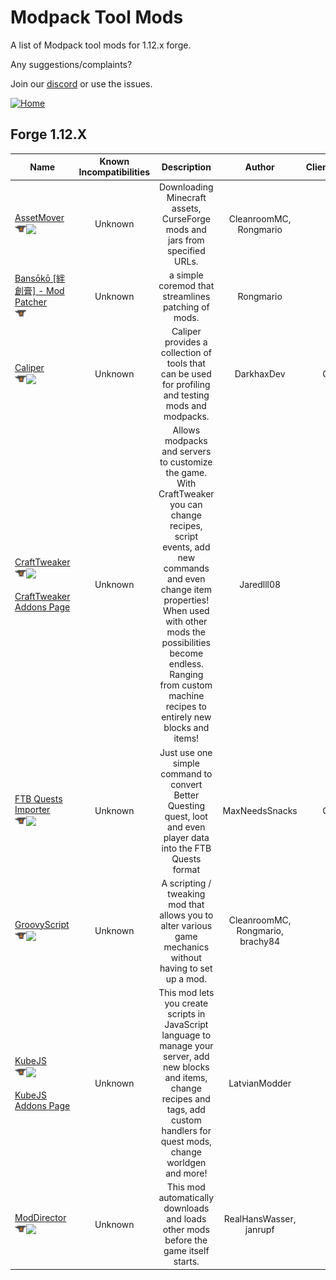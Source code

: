 # Modpack Tool Mods

A list of Modpack tool mods for 1.12.x forge.

Any suggestions/complaints?

Join our [discord](https://discord.gg/8nzHYhVUQS) or use the issues.

[![Home](https://i.imgur.com/zGuelkW.png)](/README.md)

## Forge 1.12.X

| Name | Known Incompatibilities | Description | Author | Client/Server | Wiki | [Label](/README.md#labels) | License |
| --- | :---: | :---: | :---: | :---: | :---: | :---: | :---: |
| [AssetMover](https://www.curseforge.com/minecraft/mc-mods/assetmover)<br>[<img src=/images/curseforge.png height=18>](https://www.curseforge.com/minecraft/mc-mods/assetmover)[<img src=/images/github.ico height=18>](https://github.com/CleanroomMC/AssetMover) | Unknown | Downloading Minecraft assets, CurseForge mods and jars from specified URLs. | CleanroomMC, Rongmario | Both | none | none | [LGPL-3.0](/license/Licenses.md#lgpl-30)
| [Bansōkō [絆創膏] - Mod Patcher](https://www.curseforge.com/minecraft/mc-mods/bansoko)<br>[<img src=/images/curseforge.png height=18>](https://www.curseforge.com/minecraft/mc-mods/bansoko) | Unknown | a simple coremod that streamlines patching of mods. | Rongmario | Both | [Kinda](https://www.curseforge.com/minecraft/mc-mods/bansoko) | none | [All Rights Reserved](/license/Licenses.md#all-rights-reserved)
| [Caliper](https://www.curseforge.com/minecraft/mc-mods/caliper)<br>[<img src=/images/curseforge.png height=18>](https://www.curseforge.com/minecraft/mc-mods/caliper)[<img src=/images/github.ico height=18>](https://github.com/Darkhax-Minecraft/Caliper) | Unknown | Caliper provides a collection of tools that can be used for profiling and testing mods and modpacks. | DarkhaxDev | Client | none | none | [LGPL-2.1](/license/Licenses.md#lgpl-21)
| [CraftTweaker](https://www.curseforge.com/minecraft/mc-mods/crafttweaker)<br>[<img src=/images/curseforge.png height=18>](https://www.curseforge.com/minecraft/mc-mods/crafttweaker)[<img src=/images/github.ico height=18>](https://github.com/CraftTweaker/CraftTweaker)<br><br>[CraftTweaker Addons Page](/modpacktools/addons/crafttweaker.md) | Unknown | Allows modpacks and servers to customize the game. With CraftTweaker you can change recipes, script events, add new commands and even change item properties! When used with other mods the possibilities become endless. Ranging from custom machine recipes to entirely new blocks and items! | Jaredlll08 | Both | [Yes](https://docs.blamejared.com/1.12) | none | [MIT](/license/Licenses.md#mit)
| [FTB Quests Importer](https://www.curseforge.com/minecraft/mc-mods/ftb-quests-importer)<br>[<img src=/images/curseforge.png height=18>](https://www.curseforge.com/minecraft/mc-mods/ftb-quests-importer)[<img src=/images/github.ico height=18>](https://github.com/MaxNeedsSnacks/FTBQImporter) | Unknown | Just use one simple command to convert Better Questing quest, loot and even player data into the FTB Quests format | MaxNeedsSnacks | Client | [Kinda](https://www.curseforge.com/minecraft/mc-mods/ftb-quests-importer) | none | [MIT](/license/Licenses.md#mit)
| [GroovyScript](https://www.curseforge.com/minecraft/mc-mods/groovyscript)<br>[<img src=/images/curseforge.png height=18>](https://www.curseforge.com/minecraft/mc-mods/groovyscript)[<img src=/images/github.ico height=18>](https://github.com/CleanroomMC/GroovyScript) | Unknown | A scripting / tweaking mod that allows you to alter various game mechanics without having to set up a mod. | CleanroomMC, Rongmario, brachy84 | Both | [Yes](https://groovyscript-docs.readthedocs.io/en/latest/) | none | [LGPL-3.0](/license/Licenses.md#lgpl-30)
| [KubeJS](https://www.curseforge.com/minecraft/mc-mods/kubejs)<br>[<img src=/images/curseforge.png height=18>](https://www.curseforge.com/minecraft/mc-mods/kubejs)[<img src=/images/github.ico height=18>](https://github.com/KubeJS-Mods/KubeJS)<br><br>[KubeJS Addons Page](/modpacktools/addons/kubejs.md) | Unknown | This mod lets you create scripts in JavaScript language to manage your server, add new blocks and items, change recipes and tags, add custom handlers for quest mods, change worldgen and more! | LatvianModder | Both | [Yes](https://kubejs.com) | none | [LGPL-3.0](/license/Licenses.md#lgpl-30)
| [ModDirector](https://www.curseforge.com/minecraft/mc-mods/moddirector)<br>[<img src=/images/curseforge.png height=18>](https://www.curseforge.com/minecraft/mc-mods/moddirector)[<img src=/images/github.ico height=18>](https://github.com/Janrupf/mod-director) | Unknown | This mod automatically downloads and loads other mods before the game itself starts. | RealHansWasser, janrupf | Both | [Yes](https://github.com/Janrupf/mod-director/wiki/Configuration) | none | [MIT](/license/Licenses.md#mit)
